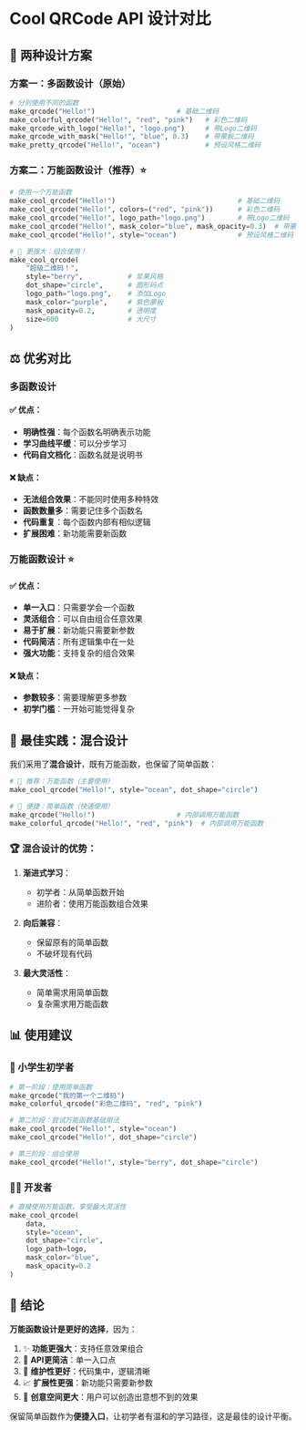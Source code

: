 # Cool QRCode API 设计对比

## 🤔 两种设计方案

### 方案一：多函数设计（原始）
```python
# 分别使用不同的函数
make_qrcode("Hello!")                    # 基础二维码
make_colorful_qrcode("Hello!", "red", "pink")   # 彩色二维码
make_qrcode_with_logo("Hello!", "logo.png")     # 带Logo二维码
make_qrcode_with_mask("Hello!", "blue", 0.3)    # 带蒙板二维码
make_pretty_qrcode("Hello!", "ocean")           # 预设风格二维码
```

### 方案二：万能函数设计（推荐）⭐
```python
# 使用一个万能函数
make_cool_qrcode("Hello!")                              # 基础二维码
make_cool_qrcode("Hello!", colors=("red", "pink"))      # 彩色二维码  
make_cool_qrcode("Hello!", logo_path="logo.png")        # 带Logo二维码
make_cool_qrcode("Hello!", mask_color="blue", mask_opacity=0.3)  # 带蒙板二维码
make_cool_qrcode("Hello!", style="ocean")               # 预设风格二维码

# 🚀 更强大：组合使用！
make_cool_qrcode(
    "超级二维码！", 
    style="berry",           # 浆果风格
    dot_shape="circle",      # 圆形码点
    logo_path="logo.png",    # 添加Logo
    mask_color="purple",     # 紫色蒙板
    mask_opacity=0.2,        # 透明度
    size=600                 # 大尺寸
)
```

## ⚖️ 优劣对比

### 多函数设计 
#### ✅ 优点：
- **明确性强**：每个函数名明确表示功能
- **学习曲线平缓**：可以分步学习
- **代码自文档化**：函数名就是说明书

#### ❌ 缺点：
- **无法组合效果**：不能同时使用多种特效
- **函数数量多**：需要记住多个函数名
- **代码重复**：每个函数内部有相似逻辑
- **扩展困难**：新功能需要新函数

### 万能函数设计 ⭐
#### ✅ 优点：
- **单一入口**：只需要学会一个函数
- **灵活组合**：可以自由组合任意效果
- **易于扩展**：新功能只需要新参数
- **代码简洁**：所有逻辑集中在一处
- **强大功能**：支持复杂的组合效果

#### ❌ 缺点：
- **参数较多**：需要理解更多参数
- **初学门槛**：一开始可能觉得复杂

## 🎯 最佳实践：混合设计

我们采用了**混合设计**，既有万能函数，也保留了简单函数：

```python
# 🌟 推荐：万能函数（主要使用）
make_cool_qrcode("Hello!", style="ocean", dot_shape="circle")

# 🎈 便捷：简单函数（快速使用）
make_qrcode("Hello!")                    # 内部调用万能函数
make_colorful_qrcode("Hello!", "red", "pink")  # 内部调用万能函数
```

### 🏆 混合设计的优势：

1. **渐进式学习**：
   - 初学者：从简单函数开始
   - 进阶者：使用万能函数组合效果

2. **向后兼容**：
   - 保留原有的简单函数
   - 不破坏现有代码

3. **最大灵活性**：
   - 简单需求用简单函数
   - 复杂需求用万能函数

## 📊 使用建议

### 👶 小学生初学者
```python
# 第一阶段：使用简单函数
make_qrcode("我的第一个二维码")
make_colorful_qrcode("彩色二维码", "red", "pink")

# 第二阶段：尝试万能函数基础用法
make_cool_qrcode("Hello!", style="ocean")
make_cool_qrcode("Hello!", dot_shape="circle")

# 第三阶段：组合使用
make_cool_qrcode("Hello!", style="berry", dot_shape="circle")
```

### 👨‍💻 开发者
```python
# 直接使用万能函数，享受最大灵活性
make_cool_qrcode(
    data, 
    style="ocean", 
    dot_shape="circle", 
    logo_path=logo, 
    mask_color="blue", 
    mask_opacity=0.2
)
```

## 🚀 结论

**万能函数设计是更好的选择**，因为：

1. ✨ **功能更强大**：支持任意效果组合
2. 🎯 **API更简洁**：单一入口点
3. 🔧 **维护性更好**：代码集中，逻辑清晰
4. 📈 **扩展性更强**：新功能只需要新参数
5. 🎨 **创意空间更大**：用户可以创造出意想不到的效果

保留简单函数作为**便捷入口**，让初学者有温和的学习路径，这是最佳的设计平衡。 
